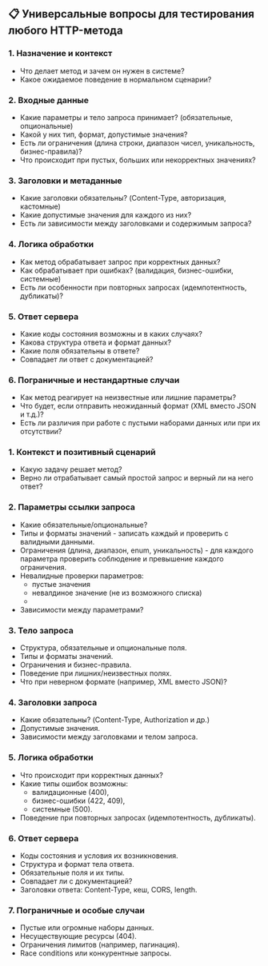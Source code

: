 
## 📋 Универсальные вопросы для тестирования любого HTTP-метода

### 1. Назначение и контекст

- Что делает метод и зачем он нужен в системе?
- Какое ожидаемое поведение в нормальном сценарии?

### 2. Входные данные

- Какие параметры и тело запроса принимает? (обязательные, опциональные)
- Какой у них тип, формат, допустимые значения?
- Есть ли ограничения (длина строки, диапазон чисел, уникальность, бизнес-правила)?
- Что происходит при пустых, больших или некорректных значениях?

### 3. Заголовки и метаданные

- Какие заголовки обязательны? (Content-Type, авторизация, кастомные)
- Какие допустимые значения для каждого из них?
- Есть ли зависимости между заголовками и содержимым запроса?

### 4. Логика обработки

- Как метод обрабатывает запрос при корректных данных?
- Как обрабатывает при ошибках? (валидация, бизнес-ошибки, системные)
- Есть ли особенности при повторных запросах (идемпотентность, дубликаты)?

### 5. Ответ сервера

- Какие коды состояния возможны и в каких случаях?
- Какова структура ответа и формат данных?
- Какие поля обязательны в ответе?
- Совпадает ли ответ с документацией?

### 6. Пограничные и нестандартные случаи

- Как метод реагирует на неизвестные или лишние параметры?
- Что будет, если отправить неожиданный формат (XML вместо JSON и т.д.)?
- Есть ли различия при работе с пустыми наборами данных или при их отсутствии?

### 1. Контекст и позитивный сценарий

- Какую задачу решает метод?
- Верно ли отрабатывает самый простой запрос и верный ли на него ответ?

### 2. Параметры ссылки запроса

- Какие обязательные/опциональные?
- Типы и форматы значений - записать каждый и проверить с валидными данными.
- Ограничения (длина, диапазон, enum, уникальность) - для каждого параметра проверить соблюдение и превышение каждого ограничения.
- Невалидные проверки параметров:
	- пустые значения
	- невалдиное значение (не из возможного списка)
	- 
- Зависимости между параметрами?

### 3. Тело запроса

- Структура, обязательные и опциональные поля.
- Типы и форматы значений.
- Ограничения и бизнес-правила.
- Поведение при лишних/неизвестных полях.
- Что при неверном формате (например, XML вместо JSON)?

### 4. Заголовки запроса

- Какие обязательны? (Content-Type, Authorization и др.)
- Допустимые значения.
- Зависимости между заголовками и телом запроса.

### 5. Логика обработки

- Что происходит при корректных данных?
- Какие типы ошибок возможны:
    - валидационные (400),
    - бизнес-ошибки (422, 409),
    - системные (500).
- Поведение при повторных запросах (идемпотентность, дубликаты).


### 6. Ответ сервера

- Коды состояния и условия их возникновения.
- Структура и формат тела ответа.
- Обязательные поля и их типы.
- Совпадает ли с документацией?
- Заголовки ответа: Content-Type, кеш, CORS, length.

### 7. Пограничные и особые случаи

- Пустые или огромные наборы данных.
- Несуществующие ресурсы (404).
- Ограничения лимитов (например, пагинация).
- Race conditions или конкурентные запросы.